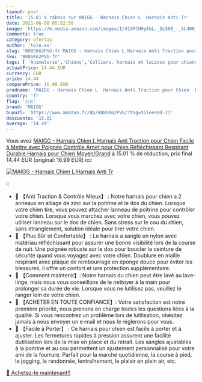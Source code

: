 ```yaml
---
layout: post
title: '15.01 % rabais sur MAIGG - Harnais Chien L  Harnais Anti Tr'
date: 2021-06-08 05:52:58
image: 'https://m.media-amazon.com/images/I/41XPCH0yEbL._SL500_._SL400_.jpg'
comments: true
category: ofertas
author: 'tole.es'
slug: 'B08SK62PVG-fr MAIGG - Harnais Chien L Harnais Anti Traction pour Chien...'
sku: 'B08SK62PVG-fr'
tags: [ 'Animalerie','Chiens','Colliers, harnais et laisses pour chiens','Harnais pour chiens','Harnais veste pour chiens','maigg', ]
actualPrice: 14.44 EUR
currency: EUR
price: 14.44
comparePrice: 16.99 EUR
prodname: 'MAIGG - Harnais Chien L  Harnais Anti Traction pour Chien  Facile à Mettre  avec Poignée Contrôle  Arnet pour Chien Réfléchissant  Respirant  Durable  Harnais pour Chien  Moyen/Grand'
country: 'fr'
flag: '🇫🇷'
brand: 'MAIGG'
buyurl: 'https://www.amazon.fr/dp/B08SK62PVG/?tag=tolees0d-21'
descuento: '15.01'
average: '14.44'
---
```


Vous avez [MAIGG - Harnais Chien L  Harnais Anti Traction pour Chien  Facile à Mettre  avec Poignée Contrôle  Arnet pour Chien Réfléchissant  Respirant  Durable  Harnais pour Chien  Moyen/Grand](https://www.amazon.fr/dp/B08SK62PVG/?tag=tolees0d-21)  à  15.01 % de réduction, prix final  14.44 EUR (original: 16.99 EUR) ici:

[![MAIGG - Harnais Chien L  Harnais Anti Tr](https://m.media-amazon.com/images/I/41XPCH0yEbL._SL500_._SL400_.jpg)](https://www.amazon.fr/dp/B08SK62PVG/?tag=tolees0d-21)

ℹ️:

- 🐾 【Anti Traction & Contrôle Mieux】 : Notre harnais pour chien a 2 anneaux en alliage de zinc sur la poitrine et le dos du chien. Lorsque votre chien tire, vous pouvez attacher lanneau de poitrine pour contrôler votre chien. Lorsque vous marchez avec votre chien, vous pouvez utiliser lanneau sur le dos de chien. Sans stress sur le cou du chien, sans étranglement, solution idéale pour tirer votre chien.
- 🐾 【Plus Sûr et Confortable】 : Le harnais a sangle en nylon avec matériau réfléchissant pour assurer une bonne visibilité lors de la course de nuit. Une poignée robuste sur le dos pour boucler la ceinture de sécurité quand vous voyagez avec votre chien. Doublure en maille respirant avec plaque de rembourrage en éponge douce pour éviter les blessures, il offre un confort et une protection supplémentaire.
- 🐾 【Comment maintenir】: Notre harnais du chien peut être lavé au lave-linge, mais nous vous conseillons de le nettoyer à la main pour prolonger sa durée de vie. Lorsque vous ne lutilisez pas, veuillez le ranger loin de votre chien.
- 🐾 【ACHETER EN TOUTE CONFIANCE】: Votre satisfaction est notre première priorité, nous prenons en charge toutes les questions liées à la qualité. Si vous rencontrez un problème lors de lutilisation, nhésitez jamais à nous envoyer un e-mail et nous le réglerons pour vous.
- 🐾 【Facile à Porter】 : Ce harnais pour chien est facile à porter et à ajuster. Les fermetures rapides à pression assurent une facilité dutilisation lors de la mise en place et du retrait. Les sangles ajustables à la poitrine et au cou permettent un ajustement personnalisé pour votre ami de la fourrure. Parfait pour la marche quotidienne, la course à pied, le jogging, la randonnée, lentraînement, le plaisir en plein air, etc.

[🛒 Achetez-le maintenant!!](https://www.amazon.fr/dp/B08SK62PVG/?tag=tolees0d-21)
